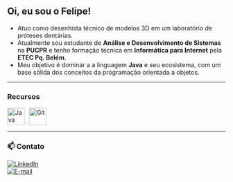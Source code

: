 ## Oi, eu sou o Felipe!

- Atuo como desenhista técnico de modelos 3D em um laboratório de próteses dentárias.
- Atualmente sou estudante de **Análise e Desenvolvimento de Sistemas** na **PUCPR** e tenho formação técnica em **Informática para Internet** pela **ETEC Pq. Belém**.
- Meu objetivo é dominar a a linguagem **Java** e seu ecosistema, com um base sólida dos conceitos da programação orientada a objetos.
  

---

### Recursos

<div style="display: flex; flex-wrap: wrap; gap: 10px; align-items: center;">
  <img src="https://cdn.jsdelivr.net/gh/devicons/devicon@latest/icons/java/java-original.svg" title="Java" width="40" height="40"/>
  <img src="https://cdn.jsdelivr.net/gh/devicons/devicon@latest/icons/git/git-original.svg" title="Git" width="40" height="40"/>
</div>

---

### 📫 Contato

[![LinkedIn](https://img.shields.io/badge/LinkedIn-0077B5?style=for-the-badge&logo=linkedin&logoColor=white)](https://www.linkedin.com/in/felipemrj/)  
[![E-mail](https://img.shields.io/badge/E--mail-D14836?style=for-the-badge&logo=gmail&logoColor=white)](mailto:felipe_mrj@hotmail.com)  
